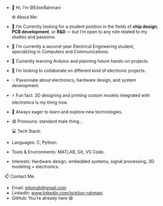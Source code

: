 - 👋 Hi, I’m @EilonRahmani
  

  ⚙️ About Me:
- 👀 I’m Currently looking for a student position in the fields of **chip design**, **PCB development**, or **R&D** — but I’m open to any role related to my studies and passions.
- 🌱 I'm currently a second-year Electrical Engineering student, specializing in Computers and Communications.  
- 🧠 Currently learning Arduino and planning future hands-on projects.
- 💞️ I’m looking to collaborate on different kind of electronic projects.
- 💡 Passionate about electronics, hardware design, and system development.
- ⚡ Fun fact: 3D designing and printing custom models integrated with electronics is my thing now.
- 🚀 Always eager to learn and explore new technologies.
- 😄 Pronouns: standard male thing...
  

  💻 Tech Stack:
- Languages: C, Python.
- Tools & Environments: MATLAB, Git, VS Code.
- Interests: Hardware design, embedded systems, signal processing, 3D modeling + electronics.
  

 📫 Contact Me:
- Email: eilonrah@gmail.com  
- LinkedIn: www.linkedin.com/in/eilon-rahmani
- GitHub: You’re already here 😄

<!---
EilonRahmani/EilonRahmani is a ✨ special ✨ repository because its `README.md` (this file) appears on your GitHub profile.
You can click the Preview link to take a look at your changes.
--->

